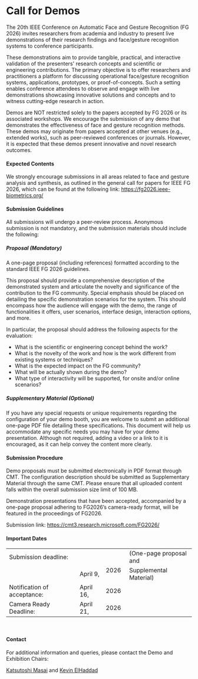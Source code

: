 # Call for Demos

The 20th IEEE Conference on Automatic Face and Gesture Recognition (FG 2026) invites researchers from academia and industry to present live demonstrations of their research findings and face/gesture recognition systems to conference participants.

These demonstrations aim to provide tangible, practical, and interactive validation of the presenters' research concepts and scientific or engineering contributions. The primary objective is to offer researchers and practitioners a platform for discussing operational face/gesture recognition systems, applications, prototypes, or proof-of-concepts. Such a setting enables conference attendees to observe and engage with live demonstrations showcasing innovative solutions and concepts and to witness cutting-edge research in action.

Demos are NOT restricted solely to the papers accepted by FG 2026 or its associated workshops. We encourage the submission of any demo that demonstrates the effectiveness of face and gesture recognition methods. These demos may originate from papers accepted at other venues (e.g., extended works), such as peer-reviewed conferences or journals. However, it is expected that these demos present innovative and novel research outcomes.


#### Expected Contents

We strongly encourage submissions in all areas related to face and gesture analysis and synthesis, as outlined in the general call for papers for IEEE FG 2026, which can be found at the following link:
 https://fg2026.ieee-biometrics.org/


#### Submission Guidelines

All submissions will undergo a peer-review process. Anonymous submission is not mandatory, and the submission materials should include the following:

##### Proposal (Mandatory)
A one-page proposal (including references) formatted according to the standard IEEE FG 2026 guidelines.

This proposal should provide a comprehensive description of the demonstrated system and articulate the novelty and significance of the contribution to the FG community. Special emphasis should be placed on detailing the specific demonstration scenarios for the system. This should encompass how the audience will engage with the demo, the range of functionalities it offers, user scenarios, interface design, interaction options, and more.

In particular, the proposal should address the following aspects for the evaluation:

- What is the scientific or engineering concept behind the work?
- What is the novelty of the work and how is the work different from existing systems or techniques?
- What is the expected impact on the FG community?
- What will be actually shown during the demo?
- What type of interactivity will be supported, for onsite and/or online scenarios?


##### Supplementary Material (Optional)

If you have any special requests or unique requirements regarding the configuration of your demo booth, you are welcome to submit an additional one-page PDF file detailing these specifications. This document will help us accommodate any specific needs you may have for your demo presentation. Although not required, adding a video or a link to it is encouraged, as it can help convey the content more clearly.


#### Submission Procedure

Demo proposals must be submitted electronically in PDF format through CMT. The configuration description should be submitted as Supplementary Material through the same CMT. Please ensure that all uploaded content falls within the overall submission size limit of 100 MB.

Demonstration presentations that have been accepted, accompanied by a one-page proposal adhering to FG2026’s camera-ready format, will be featured in the proceedings of FG2026.

Submission link: https://cmt3.research.microsoft.com/FG2026/


#### Important Dates
|||||
|:-|:-|:-|:-|
| Submission deadline: | | | (One-page proposal and |
| | April 9, | 2026 &nbsp; | Supplemental Material)| // 4:59 am PacificTime
| Notification of acceptance:  &nbsp; | April 16, | 2026 ||
| Camera Ready Deadline: | April 21, | 2026 ||

<br>

#### Contact

For additional information and queries, please contact the Demo and Exhibition Chairs:

<a href="mailto:masai@ait.kyushu-u.ac.jp">Katsutoshi Masai</a>
and
<a href="mailto:kevin.elhaddad@umons.ac.be">Kevin ElHaddad</a>